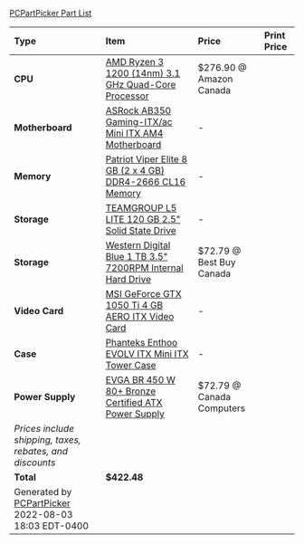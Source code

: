 [PCPartPicker Part List](https://ca.pcpartpicker.com/list/8gGn9r)

Type|Item|Price|Print Price
:----|:----|:----|:----
**CPU** | [AMD Ryzen 3 1200 (14nm) 3.1 GHz Quad-Core Processor](https://ca.pcpartpicker.com/product/TX4NnQ/amd-ryzen-3-1300x-35ghz-quad-core-processor-yd1200bbaebox) | $276.90 @ Amazon Canada
**Motherboard** | [ASRock AB350 Gaming-ITX/ac Mini ITX AM4 Motherboard](https://ca.pcpartpicker.com/product/nG98TW/asrock-ab350-gaming-itxac-mini-itx-am4-motherboard-ab350-gaming-itxac) |-
**Memory** | [Patriot Viper Elite 8 GB (2 x 4 GB) DDR4-2666 CL16 Memory](https://ca.pcpartpicker.com/product/sP8j4D/patriot-viper-elite-8gb-2-x-4gb-ddr4-2666-memory-pve48g266c6kgy) |-
**Storage** | [TEAMGROUP L5 LITE 120 GB 2.5" Solid State Drive](https://ca.pcpartpicker.com/product/NHX2FT/team-l5-lite-120gb-25-solid-state-drive-t2535t120g0c101) |-
**Storage** | [Western Digital Blue 1 TB 3.5" 7200RPM Internal Hard Drive](https://ca.pcpartpicker.com/product/Yrdqqs/western-digital-blue-1-tb-35-7200rpm-internal-hard-drive-wdbh2d0010hnc-nrsn) | $72.79 @ Best Buy Canada 
**Video Card** | [MSI GeForce GTX 1050 Ti 4 GB AERO ITX Video Card](https://ca.pcpartpicker.com/product/x7Jkcf/msi-geforce-gtx-1050-ti-4gb-video-card-gtx-1050-ti-aero-itx-4g-oc) |-
**Case** | [Phanteks Enthoo EVOLV ITX Mini ITX Tower Case](https://ca.pcpartpicker.com/product/nTJkcf/phanteks-case-phes215psrd) |-
**Power Supply** | [EVGA BR 450 W 80+ Bronze Certified ATX Power Supply](https://ca.pcpartpicker.com/product/xDMwrH/evga-br-450w-80-bronze-certified-atx-power-supply-100-br-0450-k1) | $72.79 @ Canada Computers 
 | *Prices include shipping, taxes, rebates, and discounts* |
 | **Total** | **$422.48**
 | Generated by [PCPartPicker](https://pcpartpicker.com) 2022-08-03 18:03 EDT-0400 |
